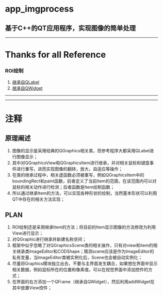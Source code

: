 # **app_imgprocess**
基于C++的QT应用程序，实现图像的简单处理
---
---
# Thanks for all Reference
### ROI绘制
1. [继承自QLabel](https://blog.csdn.net/qq_36131739/article/details/104855098)   
2. [继承自QWidget](https://blog.csdn.net/qq_40732350/article/details/103538593)
---
---
# 注释
## **原理阐述**
1. 图像的显示是采用经典的QGraphics相关类，而参考程序大都采用QLabel进行图像显示；
2. 其中对QGraphicsView和QGraphicsItem进行继承，并对相关鼠标和键盘事件进行重写，进而实现图像的翻转，放大，自适应等操作；
3. 在类的继承过程中，相关虚函数必须被重写，例如QGraphicsItem中的boundingRect和paint函数，前者定义了当前Item的范围，在该范围内可以对鼠标的相关动作进行检测；后者函数是Item绘制函数；
4. 所以通过继承Item的方法，可以实现各种形状的绘制，当然基本形状可以利用QT中存在的相关方法实现；
## **PLAN**
1. ROI绘制还是采用继承Item的方法；将目前的Item显示图像的方法修改为利用View进行显示；
2. 对QGraphic进行继承并新建名称空间；
3. 框架中似乎忽略了对QGraphicsScene类的相关操作，只有对view和item的相关继承类ImageEditor和CODShape；猜测scene应该是作为ImageEditor的私有变量，当ImageEditor类被实例化后，Scene也会被自动实例化；
4. 尽量将Graphics模块独立出去，不要与主界面发生耦合，如果想在界面中显示相关数据，例如鼠标所在的位置和像素值，可以在视觉界面中添加控件的方式；
5. 在界面的右方添加一个QFrame（继承自QWidget），然后利用addWidget在其中放置View控件；